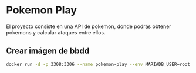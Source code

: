 # Pokemon Play

El proyecto consiste en una API de pokemon, donde podrás obtener pokemons y calcular ataques entre ellos.

## Crear imágen de bbdd

```bash
docker run -d -p 3308:3306 --name pokemon-play --env MARIADB_USER=root --env MARIADB_PASSWORD=1234 --env MARIADB_ROOT_PASSWORD=1234 --env MARIADB_DATABASE=pokemons mariadb:latest
```
